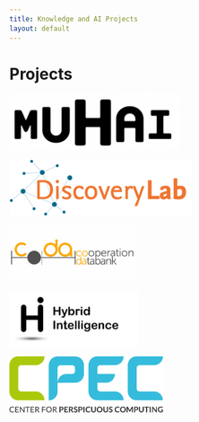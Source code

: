 ```yaml
---
title: Knowledge and AI Projects
layout: default
---
```



# Projects

<a href="https://muhai.org/"><img src="images/muhai.png" height="100"></a>


<a href="https://discoverylab.ai/"><img src="images/discovery.png" height="100"></a>


<a href="https://cooperationdatabank.org/"><img src="images/coda.png" height="100"></a>


<a href="https://www.hybrid-intelligence-centre.nl/"><img src="images/hybrid.png" height="100"></a>

<a href="https://www.perspicuous-computing.science"><img src="images/cpec.png" height="100"></a>
